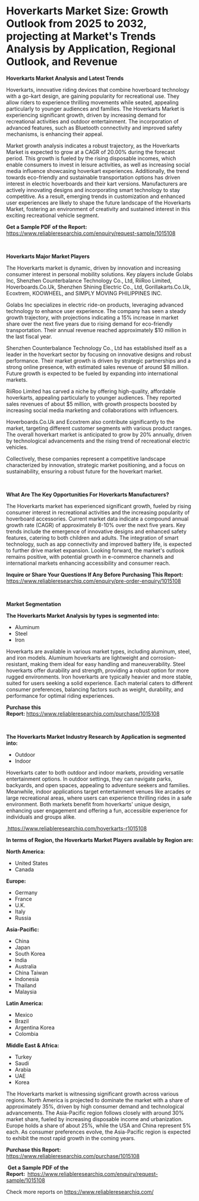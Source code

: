 <p><h1>Hoverkarts Market Size: Growth Outlook from 2025 to 2032, projecting at Market's Trends Analysis by Application, Regional Outlook, and Revenue</h1></p><p><strong>Hoverkarts Market Analysis and Latest Trends</strong></p>
<p><p>Hoverkarts, innovative riding devices that combine hoverboard technology with a go-kart design, are gaining popularity for recreational use. They allow riders to experience thrilling movements while seated, appealing particularly to younger audiences and families. The Hoverkarts Market is experiencing significant growth, driven by increasing demand for recreational activities and outdoor entertainment. The incorporation of advanced features, such as Bluetooth connectivity and improved safety mechanisms, is enhancing their appeal.</p><p>Market growth analysis indicates a robust trajectory, as the Hoverkarts Market is expected to grow at a CAGR of 20.00% during the forecast period. This growth is fueled by the rising disposable incomes, which enable consumers to invest in leisure activities, as well as increasing social media influence showcasing hoverkart experiences. Additionally, the trend towards eco-friendly and sustainable transportation options has driven interest in electric hoverboards and their kart versions. Manufacturers are actively innovating designs and incorporating smart technology to stay competitive. As a result, emerging trends in customization and enhanced user experiences are likely to shape the future landscape of the Hoverkarts Market, fostering an environment of creativity and sustained interest in this exciting recreational vehicle segment.</p></p>
<p><strong>Get a Sample PDF of the Report:&nbsp;</strong> <a href="https://www.reliableresearchiq.com/enquiry/request-sample/1015108?utm_campaign=3283&utm_medium=2&utm_source=Github&utm_content=ia&utm_term=05032025&utm_id=hoverkarts">https://www.reliableresearchiq.com/enquiry/request-sample/1015108</a></p>
<p>&nbsp;</p>
<p><strong>Hoverkarts Major Market Players</strong></p>
<p><p>The Hoverkarts market is dynamic, driven by innovation and increasing consumer interest in personal mobility solutions. Key players include Golabs Inc, Shenzhen Counterbalance Technology Co., Ltd, RiiRoo Limited, Hoverboards.Co.Uk, Shenzhen Shining Electric Co., Ltd, Gorillakarts.Co.Uk, Ecoxtrem, KOOWHEEL, and SIMPLY MOVING PHILIPPINES INC.</p><p>Golabs Inc specializes in electric ride-on products, leveraging advanced technology to enhance user experience. The company has seen a steady growth trajectory, with projections indicating a 15% increase in market share over the next five years due to rising demand for eco-friendly transportation. Their annual revenue reached approximately $10 million in the last fiscal year.</p><p>Shenzhen Counterbalance Technology Co., Ltd has established itself as a leader in the hoverkart sector by focusing on innovative designs and robust performance. Their market growth is driven by strategic partnerships and a strong online presence, with estimated sales revenue of around $8 million. Future growth is expected to be fueled by expanding into international markets.</p><p>RiiRoo Limited has carved a niche by offering high-quality, affordable hoverkarts, appealing particularly to younger audiences. They reported sales revenues of about $5 million, with growth prospects boosted by increasing social media marketing and collaborations with influencers.</p><p>Hoverboards.Co.Uk and Ecoxtrem also contribute significantly to the market, targeting different customer segments with various product ranges. The overall hoverkart market is anticipated to grow by 20% annually, driven by technological advancements and the rising trend of recreational electric vehicles.</p><p>Collectively, these companies represent a competitive landscape characterized by innovation, strategic market positioning, and a focus on sustainability, ensuring a robust future for the hoverkart market.</p></p>
<p>&nbsp;</p>
<p><strong>What Are The Key Opportunities For Hoverkarts Manufacturers?</strong></p>
<p><p>The Hoverkarts market has experienced significant growth, fueled by rising consumer interest in recreational activities and the increasing popularity of hoverboard accessories. Current market data indicate a compound annual growth rate (CAGR) of approximately 8-10% over the next five years. Key trends include the emergence of innovative designs and enhanced safety features, catering to both children and adults. The integration of smart technology, such as app connectivity and improved battery life, is expected to further drive market expansion. Looking forward, the market's outlook remains positive, with potential growth in e-commerce channels and international markets enhancing accessibility and consumer reach.</p></p>
<p><strong>Inquire or Share Your Questions If Any Before Purchasing This Report:</strong> <a href="https://www.reliableresearchiq.com/enquiry/pre-order-enquiry/1015108?utm_campaign=3283&utm_medium=2&utm_source=Github&utm_content=ia&utm_term=05032025&utm_id=hoverkarts">https://www.reliableresearchiq.com/enquiry/pre-order-enquiry/1015108</a></p>
<p>&nbsp;</p>
<p><strong>Market Segmentation</strong></p>
<p><strong>The Hoverkarts Market Analysis by types is segmented into:</strong></p>
<p><ul><li>Aluminum</li><li>Steel</li><li>Iron</li></ul></p>
<p><p>Hoverkarts are available in various market types, including aluminum, steel, and iron models. Aluminum hoverkarts are lightweight and corrosion-resistant, making them ideal for easy handling and maneuverability. Steel hoverkarts offer durability and strength, providing a robust option for more rugged environments. Iron hoverkarts are typically heavier and more stable, suited for users seeking a solid experience. Each material caters to different consumer preferences, balancing factors such as weight, durability, and performance for optimal riding experiences.</p></p>
<p><strong>Purchase this Report:&nbsp;</strong><a href="https://www.reliableresearchiq.com/purchase/1015108?utm_campaign=3283&utm_medium=2&utm_source=Github&utm_content=ia&utm_term=05032025&utm_id=hoverkarts">https://www.reliableresearchiq.com/purchase/1015108</a></p>
<p>&nbsp;</p>
<p><strong>The Hoverkarts Market Industry Research by Application is segmented into:</strong></p>
<p><ul><li>Outdoor</li><li>Indoor</li></ul></p>
<p><p>Hoverkarts cater to both outdoor and indoor markets, providing versatile entertainment options. In outdoor settings, they can navigate parks, backyards, and open spaces, appealing to adventure seekers and families. Meanwhile, indoor applications target entertainment venues like arcades or large recreational areas, where users can experience thrilling rides in a safe environment. Both markets benefit from hoverkarts' unique design, enhancing user engagement and offering a fun, accessible experience for individuals and groups alike.</p></p>
<p><a href="https://www.reliableresearchiq.com/hoverkarts-r1015108?utm_campaign=3283&utm_medium=2&utm_source=Github&utm_content=ia&utm_term=05032025&utm_id=hoverkarts">&nbsp;https://www.reliableresearchiq.com/hoverkarts-r1015108</a></p>
<p><strong>In terms of Region, the Hoverkarts Market Players available by Region are:</strong></p>
<p>
    <p> <strong> North America: </strong>
        <ul>
            <li>United States</li>
            <li>Canada</li>
        </ul>
        </p> 
    <p> <strong> Europe: </strong>
        <ul>
            <li>Germany</li>
            <li>France</li>
            <li>U.K.</li>
            <li>Italy</li>
            <li>Russia</li>
        </ul>
        </p> 
    <p> <strong> Asia-Pacific: </strong>
        <ul>
            <li>China</li>
            <li>Japan</li>
            <li>South Korea</li>
            <li>India</li>
            <li>Australia</li>
            <li>China Taiwan</li>
            <li>Indonesia</li>
            <li>Thailand</li>
            <li>Malaysia</li>
        </ul>
        </p> 
    <p> <strong> Latin America: </strong>
        <ul>
            <li>Mexico</li>
            <li>Brazil</li>
            <li>Argentina Korea</li>
            <li>Colombia</li>
        </ul>
        </p> 
    <p> <strong> Middle East & Africa: </strong>
        <ul>
            <li>Turkey</li>
            <li>Saudi</li>
            <li>Arabia</li>
            <li>UAE</li>
            <li>Korea</li>
        </ul>
    </p>
    </p>
<p><p>The Hoverkarts market is witnessing significant growth across various regions. North America is projected to dominate the market with a share of approximately 35%, driven by high consumer demand and technological advancements. The Asia-Pacific region follows closely with around 30% market share, fueled by increasing disposable income and urbanization. Europe holds a share of about 25%, while the USA and China represent 5% each. As consumer preferences evolve, the Asia-Pacific region is expected to exhibit the most rapid growth in the coming years.</p></p>
<p><strong>Purchase this Report: </strong><a href="https://www.reliableresearchiq.com/purchase/1015108?utm_campaign=3283&utm_medium=2&utm_source=Github&utm_content=ia&utm_term=05032025&utm_id=hoverkarts">https://www.reliableresearchiq.com/purchase/1015108</a></p>
<p>&nbsp;<strong>Get a Sample PDF of the Report:&nbsp;&nbsp;</strong><a href="https://www.reliableresearchiq.com/enquiry/request-sample/1015108?utm_campaign=3283&utm_medium=2&utm_source=Github&utm_content=ia&utm_term=05032025&utm_id=hoverkarts">https://www.reliableresearchiq.com/enquiry/request-sample/1015108</a></p>
<p><strong></strong></p>
<p>Check more reports on <a href="https://www.reliableresearchiq.com/?utm_campaign=3283&utm_medium=2&utm_source=Github&utm_content=ia&utm_term=05032025&utm_id=hoverkarts">https://www.reliableresearchiq.com/</a></p>